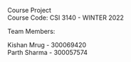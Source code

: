 Course Project  
Course Code: CSI 3140 - WINTER 2022  

Team Members:  

Kishan Mrug - 300069420  
Parth Sharma - 300057574
